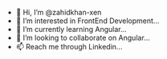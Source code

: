 - 👋 Hi, I’m @zahidkhan-xen
- 👀 I’m interested in FrontEnd Development...
- 🌱 I’m currently learning Angular...
- 💞️ I’m looking to collaborate on Angular...
- 📫 Reach me through Linkedin...

<!---
zahidkhan-xen/zahidkhan-xen is a ✨ special ✨ repository because its `README.md` (this file) appears on your GitHub profile.
You can click the Preview link to take a look at your changes.
--->
